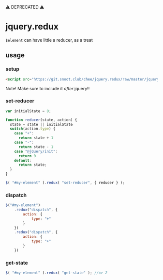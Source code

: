 ⚠ DEPRECATED ⚠

# jquery.redux

`$element` can have little a reducer, as a treat

## usage

### setup

```html
<script src="https://git.snoot.club/chee/jquery.redux/raw/master/jquery.redux.min.js">
```

Note! Make sure to include it _after_ jquery!!

### set-reducer

```js
var initialState = 0;

function reducer(state, action) {
  state = state || initialState
  switch(action.type) {
    case "+":
      return state + 1
    case "-":
      return state - 1
    case "@jQuery/init":
      return 0
    default:
      return state;
  }
}

$( "#my-element" ).redux( "set-reducer", { reducer } );
```

### dispatch
```js
$("#my-element")
    .redux("dispatch", {
	    action: {
		    type: "+"
	    }
	})
    .redux("dispatch", {
	    action: {
		    type: "+"
	    }
	})
```

### get-state

```js
$( "#my-element" ).redux( "get-state" ); //=> 2
```
